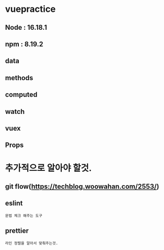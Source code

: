 # vuepractice

## Node : 16.18.1
## npm : 8.19.2

## data

## methods

## computed

## watch

## vuex

## Props



# 추가적으로 알아야 할것.

## git flow(https://techblog.woowahan.com/2553/)

## eslint
```
문법 체크 해주는 도구
```

## prettier
```
라인 정렬을 알아서 맞춰주는것.
```